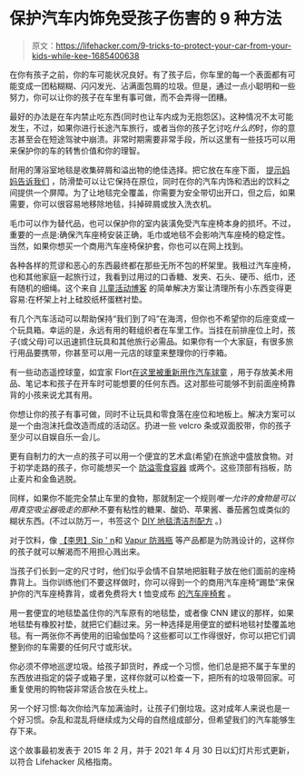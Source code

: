 # 保护汽车内饰免受孩子伤害的 9 种方法

> 原文：<https://lifehacker.com/9-tricks-to-protect-your-car-from-your-kids-while-kee-1685400638>

在你有孩子之前，你的车可能状况良好。有了孩子后，你车里的每一个表面都有可能变成一团粘糊糊、闪闪发光、沾满面包屑的垃圾。但是，通过一点小聪明和一些努力，你可以让你的孩子在车里有事可做，而不会弄得一团糟。

最好的办法是在车内禁止吃东西(同时也让车内成为无抱怨区)。这种情况不太可能发生，不过，如果你进行长途汽车旅行，或者当你的孩子乞讨吃*什么的*时，你的意志甚至会在短途驾驶中崩溃。非常时期需要非常手段，所以这里有一些技巧可以用来保护你的车的转售价值和你的理智。

耐用的薄浴室地毯是收集碎屑和溢出物的绝佳选择。把它放在车座下面， [提示妈妈告诉我们](http://hintmama.com/2014/12/15/todays-hint-a-trick-for-managing-backseat-messes/) ，防滑垫可以让它保持在原位，同时在你的汽车内饰和洒出的饮料之间提供一个屏障。为了让地毯完全覆盖，你需要为安全带切出开口，但之后，如果需要，你可以很容易地移除地毯，抖掉碎屑或放入洗衣机。

毛巾可以作为替代品，也可以保护你的室内装潢免受汽车座椅本身的损坏。不过，重要的一点是:确保汽车座椅安装正确，毛巾或地毯不会影响汽车座椅的稳定性。当然，如果你想买一个商用汽车座椅保护套，你也可以在网上找到。

各种各样的荒谬和恶心的东西最终都在那些无所不包的杯架里。我租过汽车座椅，也和其他家庭一起旅行过，我看到过用过的口香糖、发夹、石头、硬币、纸巾，还有随机的细绳。这个来自 [儿童活动博客](http://kidsactivitiesblog.com/56833/car-hacks-tricks-tips-families) 的简单解决方案让清理所有小东西变得更容易:在杯架上衬上硅胶纸杯蛋糕衬垫。

有几个汽车活动可以帮助保持“我们到了吗”在海湾，但你也不希望你的后座变成一个玩具箱。幸运的是，永远有用的鞋组织者在车里工作。当挂在前排座位上时，孩子(或父母)可以迅速抓住玩具和其他旅行必需品。如果你有一个大家庭，有很多旅行用品要携带，你甚至可以用一元店的球童来整理你的行李箱。

有一些动态遥控球童，如宜家 Flort[在这里被重新用作汽车球童](http://www.ikeahackers.net/2012/03/flort-turned-into-car-organizer-for-kids.html) ，用于存放美术用品、笔记本和孩子在开车时可能想要的任何东西。这对那些可能够不到前面座椅靠背的小孩来说尤其有用。

你想让你的孩子有事可做，同时不让玩具和零食落在座位和地板上。解决方案可以是一个由泡沫托盘改造而成的活动区。扔进一些 velcro 条或双面胶带，你的孩子至少可以自娱自乐一会儿。

更有自制力的大一点的孩子可以用一个便宜的艺术盒(希望)在旅途中盛放食物。对于初学走路的孩子，你可能想买一个 [防溢零食容器](https://www.amazon.com/dp/B00GJAJ2CM?asc_campaign=InlineText&asc_refurl=https://lifehacker.com/9-tricks-to-protect-your-car-from-your-kids-while-kee-1685400638&asc_source=&linkCode=ogi&psc=1&smid=A1OWC34LC8KLL7&tag=kinjalifehackerlink-20&th=1) 或两个。这些顶部有挡板，防止麦片和金鱼逃脱。

同样，如果你不能完全禁止车里的食物，那就制定一个规则*唯一允许的食物是可以用真空吸尘器吸走的那种*:不要有粘性的糖果、酸奶、苹果酱、番茄酱包或类似的糊状东西。(不过以防万一，书签这个 [DIY 地毯清洁剂配方](http://myfrugaladventures.com/2012/10/diy-spot-carpet-cleaner-perfect-for-cars/) 。)

对于饮料，像 [【李思】](https://thesilico.com/products/sili-squeeze)[Sip ' n](http://www.choomee.com/sipn/)和 [Vapur 防溅瓶](http://vapur.us/shop/) 等产品都是为防溅设计的，这样你的孩子就可以解渴而不用担心溅出来。

当孩子们长到一定的尺寸时，他们似乎会情不自禁地把脏鞋子放在他们面前的座椅靠背上。当你训练他们不要这样做时，你可以得到一个的商用汽车座椅“踢垫”来保护你的汽车座椅靠背，或者免费将大 t 恤变成布 [的汽车座椅套](http://www.instructables.com/id/Auto-Seat-Covers-out-of-3-Mens-T-shirts/) 。

用一套便宜的地毯垫盖住你的汽车原有的地毯垫，或者像 CNN 建议的那样，如果地毯垫有橡胶衬垫，就把它们翻过来。另一种选择是用便宜的塑料地毯衬垫覆盖地毯。有一两张你不再使用的旧瑜伽垫吗？这些都可以工作得很好，你可以把它们调整到你的车需要的任何尺寸或形状。

你必须不停地巡逻垃圾。给孩子卸货时，养成一个习惯，他们总是把不属于车里的东西放进指定的袋子或箱子里，这样你就可以检查一下，把所有的垃圾带回家。可重复使用的购物袋非常适合放在头枕上。

另一个好习惯:每次你给汽车加满油时，让孩子们倒垃圾。这对成年人来说也是一个好习惯。杂乱和混乱将继续成为父母的自然组成部分，但希望我们的汽车能够生存下来。

这个故事最初发表于 2015 年 2 月，并于 2021 年 4 月 30 日以幻灯片形式更新，以符合 Lifehacker 风格指南。